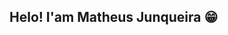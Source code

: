## Helo! I'am Matheus Junqueira :grin:

<!--
**matheusjunqueiradasilva/MatheusJunqueiradaSilva** is a ✨ _special_ ✨ repository because its `README.md` (this file) appears on your GitHub profile.


- 🌱 I’m currently learning python 









[![MatheusJunqueira's GitHub stats](https://github-readme-stats.vercel.app/api?username=MatheusJunqueiradaSilva)](https://github.com/MatheusJunqueiradaSilva/github-readme-stats)
